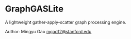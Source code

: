 GraphGASLite
============

A lightweight gather-apply-scatter graph processing engine.


Author: Mingyu Gao <mgao12@stanford.edu>

